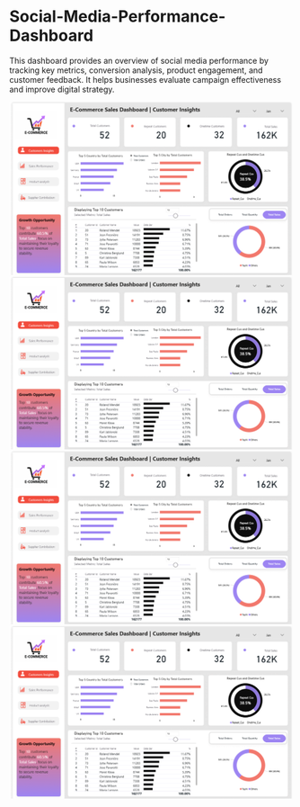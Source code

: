 # Social-Media-Performance-Dashboard

This dashboard provides an overview of social media performance by tracking key metrics, conversion analysis, product engagement, and customer feedback. It helps businesses evaluate campaign effectiveness and improve digital strategy.

![image alt](https://github.com/Adnan-67/E-Commerce-Sales-Dashboard/blob/main/Page%201.png?raw=true)
![image alt](https://github.com/Adnan-67/E-Commerce-Sales-Dashboard/blob/main/Page%201.png?raw=true)
![image alt](https://github.com/Adnan-67/E-Commerce-Sales-Dashboard/blob/main/Page%201.png?raw=true)
![image alt](https://github.com/Adnan-67/E-Commerce-Sales-Dashboard/blob/main/Page%201.png?raw=true)

